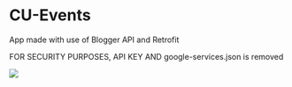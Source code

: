# CU-Events
App made with use of Blogger API and Retrofit

FOR SECURITY PURPOSES, API KEY AND google-services.json is removed


<img src = "https://devashishthakur.github.io/assets/images/cuevents.jpg">
